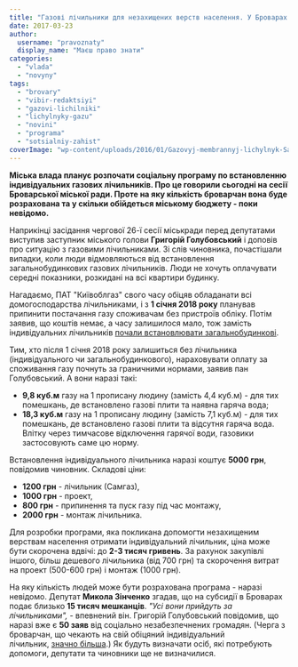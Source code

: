 ```yaml
---
title: "Газові лічильники для незахищених верств населення. У Броварах можуть прийняти соціальну програму"
date: 2017-03-23
author: 
  username: "pravoznaty"
  display_name: "Маєш право знати"
categories: 
  - "vlada"
  - "novyny"
tags: 
  - "brovary"
  - "vibir-redaktsiyi"
  - "gazovi-lichilniki"
  - "lichylnyky-gazu"
  - "novini"
  - "programa"
  - "sotsialniy-zahist"
coverImage: "wp-content/uploads/2016/01/Gazovyj-membrannyj-lichylnyk-Samgaz-vstanovlenyj-po-bezkoshtovnij-programi.jpg"
---
```


**Міська влада планує розпочати соціальну програму по встановленню індивідуальних газових лічильників. Про це говорили сьогодні на сесії Броварської міської ради. Проте на яку кількість броварчан вона буде розрахована та у скільки обійдеться міському бюджету - поки невідомо.**

Наприкінці засідання чергової 26-ї сесії міськради перед депутатами виступив заступник міського голови **Григорій Голубовський** і доповів про ситуацію з газовими лічильниками. Зі слів чиновника, почастішали випадки, коли люди відмовляються від встановлення загальнобудинкових газових лічильників. Люди не хочуть оплачувати середні показники, розкидані на всі квартири будинку.

Нагадаємо, ПАТ "Київоблгаз" свого часу обіцяв обладанати всі домогосподарства лічильниками, і з **1 січня 2018 року** планував припинити постачання газу споживачам без пристроїв обліку. Потім заявив, що коштів немає, а часу залишилося мало, тож замість індивідуальних лічильників [почали встановлювати загальнобудинкові](https://mpz.brovary.org/u-brovarah-vstanovlyuyut-zagalnobudynkovi-lichylnyky-gazu-na-indyvidualni-nemaye-groshej/).

Тим, хто після 1 січня 2018 року залишиться без лічильника (індивідуального чи загальнобудинкового), нараховувати оплату за споживання газу почнуть за граничними нормами, заявив пан Голубовський. А вони наразі такі:

- **9,8 куб.м** газу на 1 прописану людину (замість 4,4 куб.м) - для тих помешкань, де встановлено газові плити та наявна гаряча вода;
- **18,3 куб.м** газу на 1 прописану людину (замість 7,1 куб.м) - для тих помешкань, де встановлено газові плити та відсутня гаряча вода. Влітку через тимчасове відключення гарячої води, газовики застосовують саме цю норму.

Встановлення індивідуального лічильника наразі коштує **5000 грн**, повідомив чиновник. Складові ціни:

- **1200 грн** - лічильник (Самгаз),
- **1000 грн** - проект,
- **800 грн** - припинення та пуск газу під час монтажу,
- **2000 грн** - монтаж лічильника.

Для розробки програми, яка покликана допомогти незахищеним верствам населення отримати індивідуальний лічильник, ціна може бути скорочена вдвічі: до **2-3 тисяч гривень**. За рахунок закупівлі іншого, більш дешевого лічильника (від 700 грн) та скорочення витрат на проект (500-600 грн) і монтаж (1000 грн).

На яку кількість людей може бути розрахована програма - наразі невідомо. Депутат **Микола Зінченко** згадав, що на субсидії в Броварах подає близько **15 тисяч мешканців**. _"Усі вони прийдуть за лічильниками",_ - впевнений він. Григорій Голубовський повідомив, що наразі вже є **50 заяв** від соціально незабезпечнених громадян. (Черга з броварчан, що чекають на свій обіцяний індивідуальний лічильник, [значно більша](https://mpz.brovary.org/u-brovarah-15-tisyach-spozhivachiv-gazu-bez-lichilnikiv-koli-do-nih-diyde-cherga/).) Як будуть визначати осіб, які потребують допомоги, депутати та чиновники ще не визначилися.
